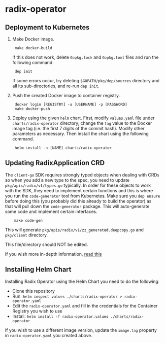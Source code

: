 # radix-operator

## Deployment  to Kubernetes

1. Make Docker image.

        make docker-build

    If this does not work, delete `Gopkg.lock` and `Gopkg.toml` files and run the following command:

        dep init

    If some errors occur, try deleting `$GOPATH/pkg/dep/sources` directory and all its sub-directories, and re-run `dep init`.

2. Push the created Docker image to container registry.

        docker login [REGISTRY] -u [USERNAME] -p [PASSWORD]
        make docker-push

3. Deploy using the given `helm` chart. First, modify `values.yaml` file under `charts/radix-operator` directory, change the `tag` value to the Docker image tag (i.e. the first 7 digits of the commit hash). Modify other parameters as necessary. Then install the chart using the following command.

        helm install -n [NAME] charts/radix-operator

## Updating RadixApplication CRD

The `client-go` SDK requires strongly typed objects when dealing with CRDs so when you add a new type to the spec, you need to update `pkg/apis/radix/v1/types.go` typically.
In order for these objects to work with the SDK, they need to implement certain functions and this is where you run the `code-generator` tool from Kubernetes.
Make sure you `dep ensure` before doing this (you probably did this already to build the operator) as that will pull down the `code-generator` package.
This will auto-generate some code and implement certain interfaces.

        make code-gen

This will generate `pkg/apis/radix/v1/zz_generated.deepcopy.go` and `pkg/client` directory.

This file/directory should NOT be edited.

If you wish more in-depth information, [read this](https://blog.openshift.com/kubernetes-deep-dive-code-generation-customresources/)

## Installing Helm Chart

Installing Radix Operator using the Helm Chart you need to do the following:

- Clone this repository
- Run: `helm inspect values ./charts/radix-operator > radix-operator.yaml`
- Edit the `radix-operator.yaml` and fill in the credentials for the Container Registry you wish to use
- Install: `helm install -f radix-operator.values ./charts/radix-operator`

If you wish to use a different image version, update the `image.tag` property in `radix-operator.yaml` you created above.